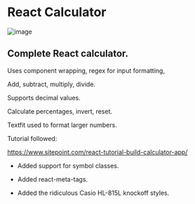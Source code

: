 # React Calculator

![image](https://user-images.githubusercontent.com/65421097/141210617-0e5b5aee-f7aa-44c6-824a-1f98f3810dd4.png)

## Complete React calculator.

Uses component wrapping, regex for input formatting,

Add, subtract, multiply, divide.

Supports decimal values.

Calculate percentages, invert, reset.

Textfit used to format larger numbers.

Tutorial followed:

https://www.sitepoint.com/react-tutorial-build-calculator-app/

- Added support for symbol classes.

- Added react-meta-tags.

- Added the ridiculous Casio HL-815L knockoff styles.
